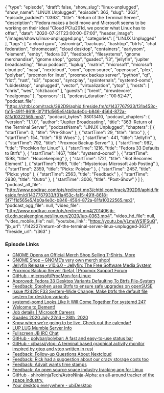 {
  "type": "episode",
  "draft": false,
  "show_slug": "linux-unplugged",
  "show_name": "LINUX Unplugged",
  "episode": 363,
  "slug": "363",
  "episode_padded": "0363",
  "title": "Return of the Terminal Server",
  "description": "Fedora makes a bold move and Microsoft seems to be working on their ideal \"Cloud PC\u201d, we ponder what Linux has to offer.",
  "date": "2020-07-21T23:00:00-07:00",
  "header_image": "/images/shows/linux-unplugged.png",
  "categories": [
    "LINUX Unplugged"
  ],
  "tags": [
    "a cloud guru",
    "astroninja",
    "backups",
    "bashtop",
    "btrfs",
    "chat federation",
    "chromecast",
    "cloud desktop",
    "containers",
    "earlyoom",
    "element",
    "emby",
    "fedora 33",
    "feedback",
    "filesystems",
    "gnome merchandise",
    "gnome shop",
    "gotop",
    "guadec",
    "i3",
    "jellyfin",
    "jupiter broadcasting",
    "linux podcast",
    "luplug",
    "matrix",
    "microsoft",
    "microsoft cloud pc",
    "nasa",
    "nextcloud",
    "oom",
    "open source",
    "opensuse",
    "plex",
    "polybar",
    "procmon for linux",
    "proxmox backup server",
    "python",
    "qt",
    "riot",
    "rust",
    "s3",
    "spacex",
    "syncplay",
    "sysinternals",
    "systemd-oomd",
    "ubidesktop",
    "unplugged",
    "vector",
    "virtualization",
    "ytop"
  ],
  "hosts": [
    "chris",
    "wes",
    "chzbacon"
  ],
  "guests": [
    "brent",
    "drewdevore",
    "nealgompa"
  ],
  "sponsors": [],
  "podcast_duration": "00:52:47",
  "podcast_file": "https://chtbl.com/track/392D9/aphid.fireside.fm/d/1437767933/f31a453c-fa15-491f-8618-3f71f1d565e5/4b0a4e0c-b846-4564-872a-81fa10322565.mp3",
  "podcast_bytes": 38013410,
  "podcast_chapters": {
    "version": "1.1.0",
    "author": "Jupiter Broadcasting",
    "title": "363: Return of the Terminal Server",
    "podcastName": "LINUX Unplugged",
    "chapters": [
      {
        "startTime": 0,
        "title": "Pre-Show"
      },
      {
        "startTime": 29,
        "title": "Intro"
      },
      {
        "startTime": 154,
        "title": "RSI Woes"
      },
      {
        "startTime": 441,
        "title": "Jellyfin"
      },
      {
        "startTime": 792,
        "title": "Proxmox Backup Server"
      },
      {
        "startTime": 982,
        "title": "ProcMon for Linux"
      },
      {
        "startTime": 1216,
        "title": "Fedora 33 Defaults to Btrfs"
      },
      {
        "startTime": 1467,
        "title": "systemd-oomd"
      },
      {
        "startTime": 1598,
        "title": "Housekeeping"
      },
      {
        "startTime": 1721,
        "title": "Riot Becomes Element"
      },
      {
        "startTime": 1956,
        "title": "Mysterious Microsoft Job Posting"
      },
      {
        "startTime": 2359,
        "title": "Picks: Polybar"
      },
      {
        "startTime": 2457,
        "title": "Picks: ytop"
      },
      {
        "startTime": 2563,
        "title": "Feedback"
      },
      {
        "startTime": 2930,
        "title": "Outro"
      },
      {
        "startTime": 3006,
        "title": "Post-Show"
      }
    ]
  },
  "podcast_alt_file": "http://www.podtrac.com/pts/redirect.mp3/chtbl.com/track/392D9/aphid.fireside.fm/d/1437767933/f31a453c-fa15-491f-8618-3f71f1d565e5/4b0a4e0c-b846-4564-872a-81fa10322565.mp3",
  "podcast_ogg_file": null,
  "video_file": "http://www.podtrac.com/pts/redirect.mp4/201406.jb-dl.cdn.scaleengine.net/linuxun/2020/lup-0363.mp4",
  "video_hd_file": null,
  "video_mobile_file": null,
  "youtube_link": "https://youtu.be/VLmuWS1FSuQ",
  "jb_url": "/142227/return-of-the-terminal-server-linux-unplugged-363/",
  "fireside_url": "/363"
}


### Episode Links

  * [GNOME Opens an Official Merch Shop Selling T-Shirts, More](https://www.omgubuntu.co.uk/2020/07/gnome-merchandise-shop "GNOME Opens an Official Merch Shop Selling T-Shirts, More")
  * [GNOME Shop – GNOME’s very own merch shop!](https://shop.gnome.org/ "GNOME Shop – GNOME’s very own merch shop!")
  * [Jellyfin Release - v10.6.0 - Jellyfin: The Free Software Media System](https://jellyfin.org/posts/jellyfin-10-6-0/ "Jellyfin Release - v10.6.0 - Jellyfin: The Free Software Media System")
  * [Proxmox Backup Server (beta) | Proxmox Support Forum](https://forum.proxmox.com/threads/proxmox-backup-server-beta.72676/ "Proxmox Backup Server \(beta\) | Proxmox Support Forum")
  * [GitHub - microsoft/ProcMon-for-Linux:](https://github.com/microsoft/ProcMon-for-Linux "GitHub - microsoft/ProcMon-for-Linux:")
  * [Approved: Fedora 33 Desktop Variants Defaulting To Btrfs File-System](https://www.phoronix.com/scan.php?page=news_item&px=Fedora-33-Btrfs-Desktop-Approve "Approved: Fedora 33 Desktop Variants Defaulting To Btrfs File-System")
  * [Feedback: Stephen uses Btrfs to ensure safe upgrades on openSUSE](https://slexy.org/view/s2h2h7FWaV "Feedback: Stephen uses Btrfs to ensure safe upgrades on openSUSE")
  * [Issue #2429: F33 System-Wide Change: Make btrfs the default file system for desktop variants](https://pagure.io/fesco/issue/2429#comment-665603 "Issue #2429: F33 System-Wide Change: Make btrfs the default file system for desktop variants")
  * [systemd-oomd Looks Like It Will Come Together For systemd 247](https://www.phoronix.com/scan.php?page=news_item&px=systemd-oomd-coming-soon "systemd-oomd Looks Like It Will Come Together For systemd 247")
  * [Welcome to Element!](https://element.io/blog/welcome-to-element/ "Welcome to Element!")
  * [Job details | Microsoft Careers](https://careers.microsoft.com/us/en/job/840108/Program-Manager-2 "Job details | Microsoft Careers")
  * [Guadec 2020 July 22nd – 28th, 2020](https://events.gnome.org/event/1/ "Guadec 2020 July 22nd – 28th, 2020")
  * [Know when we’re going to be live. Check out the calendar!](https://www.jupiterbroadcasting.com/release-calendar/ "Know when we’re going to be live. Check out the calendar!")
  * [LUP LUG Mumble Server Info](http://orbital.lol:3333/_ffCVTmpSl2sJBh9-ke6Hg?view "LUP LUG Mumble Server Info")
  * [Fullscreen JB IRC Chat](https://bit.ly/jupiterchat "Fullscreen JB IRC Chat")
  * [GitHub - polybar/polybar: A fast and easy-to-use status bar](https://github.com/polybar/polybar "GitHub - polybar/polybar: A fast and easy-to-use status bar")
  * [GitHub - cjbassi/ytop: A terminal based graphical activity monitor inspired by gtop and vtop written in rust](https://github.com/cjbassi/ytop "GitHub - cjbassi/ytop: A terminal based graphical activity monitor inspired by gtop and vtop written in rust")
  * [Feedback: Follow-up Questions About Nextcloud](https://slexy.org/view/s2tTF3geys "Feedback: Follow-up Questions About Nextcloud")
  * [Feedback: Rick had a suggestion about our crazy storage costs too](https://slexy.org/view/s2gxJNi1rM "Feedback: Rick had a suggestion about our crazy storage costs too")
  * [Feedback: Advait wants time stamps](https://slexy.org/view/s214jrc1G2 "Feedback: Advait wants time stamps")
  * [Feedback: An open source space industry tracking app for Linux](https://slexy.org/view/s20J3r8py1 "Feedback: An open source space industry tracking app for Linux")
  * [GitHub - shiroininjaTech/AstroNinja-Alpha: an all-around tracker of the space industry.](https://github.com/shiroininjaTech/AstroNinja-Alpha "GitHub - shiroininjaTech/AstroNinja-Alpha: an all-around tracker of the space industry.")
  * [Your desktop everywhere - ubiDesktop](https://www.ubidesktop.com/ "Your desktop everywhere - ubiDesktop")


